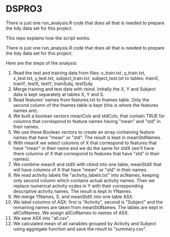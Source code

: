 # DSPRO3

There is just one run_analysis.R code that does all that is needed to prepare the tidy data set for this project.

This repo explains how the script works.

There is just one run_analysis.R code that does all that is needed to prepare the tidy data set for this project.

Here are the steps of the analysis:

1.	Read the test and training data from files: x_train.txt, y_train.txt, x_test.txt, y_test.txt, subject_train.txt, subject_test.txt to tables: trainX, trainY, testX, testY, trainSubj, testSubj
2.	Merge training and test data with rbind. Initially the X, Y and Subject data is kept separately at tables X, Y and S.
3.	Read features' names from features.txt to fnames table. Only the second column of the fnames table is kept (this is where the features names are).
4.	We built a boolean vectors meanCols and stdCols, that contain TRUE for columns that correspond to feature names having "mean" and "std" in their names.
5.	We use these Boolean vectors to create an array containing feature names that have "mean" or "std". The result is kept in meanStdNames.
6.	With meanX we select columns of X that correspond to features that have "mean" in their name and we do the same for stdX (we'll have there columns of X that correspond to features that have "std" in their names).
7.	We combine meanX and stdX with cbind into one table, meanStdX that will have columns of X that have "mean" or "std" in their names.
8.	We read activity labels file "activity_labels.txt" into acNames, keeping only second column which contains actual activity names. Then we replace numerical activity codes in Y with their corresponding descriptive activity names. The result is kept in YNames.
9.	We merge YNames, S, and meanStdX into one table ASX.
10.	We label columns of ASX: first is "Activity", second is "Subject" and the remaining names are taken from meanStdNames. The lables are kept in allColNames. We assign allColNames to names of ASX.
11.	We save ASX into "all.csv".
12.	We calculated mean of all variables grouped by Activity and Subject using aggregate function and save the result to "summary.csv".

